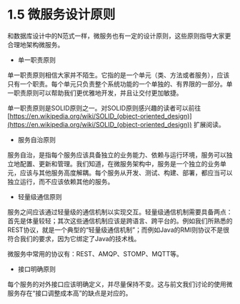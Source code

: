 # 1.5 微服务设计原则

和数据库设计中的N范式一样，微服务也有一定的设计原则，这些原则指导大家更合理地架构微服务。

* 单一职责原则

单一职责原则相信大家并不陌生。它指的是一个单元（类、方法或者服务），应该只有一个职责。每个单元只负责整个系统功能的一个单独的、有界限的一部分。单一职责原则可以帮助我们更优雅地开发，并且让交付更加敏捷。

单一职责原则是SOLID原则之一。对SOLID原则感兴趣的读者可以前往[https://en.wikipedia.org/wiki/SOLID_(object-oriented_design)](https://en.wikipedia.org/wiki/SOLID_(object-oriented_design)) 扩展阅读。

* 服务自治原则

服务自治，是指每个服务应该具备独立的业务能力、依赖与运行环境，服务可以独立地配置、更新和管理。我们知道，在微服务架构中，服务是一个独立的业务单元，应该与其他服务高度解耦。每个服务从开发、测试、构建、部署，都应当可以独立运行，而不应该依赖其他的服务。

* 轻量级通信原则

服务之间应该通过轻量级的通信机制以实现交互。轻量级通信机制需要具备两点：首先是体量较轻；其次这些通信机制应该是跨语言、跨平台的。例如我们所熟悉的REST协议，就是一个典型的“轻量级通信机制”；而例如Java的RMI则协议不是很符合我们的要求，因为它绑定了Java的技术栈。

微服务中常用的协议有：REST、AMQP、STOMP、MQTT等。

* 接口明确原则

每个服务的对外接口应该明确定义，并尽量保持不变。这与前文我们讨论的使用微服务存在“接口调整成本高”的缺点是对应的。

